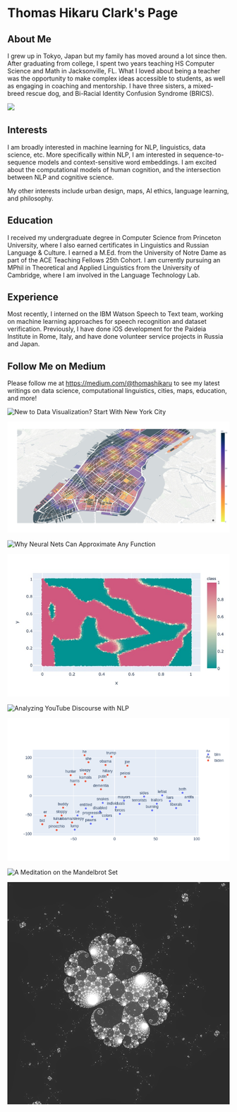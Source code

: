 # Thomas Hikaru Clark's Page

## About Me
I grew up in Tokyo, Japan but my family has moved around a lot since then. After graduating from college, I spent two years teaching HS Computer Science and Math in Jacksonville, FL. What I loved about being a teacher was the opportunity to make complex ideas accessible to students, as well as engaging in coaching and mentorship. I have three sisters, a mixed-breed rescue dog, and Bi-Racial Identity Confusion Syndrome (BRICS). 

![](pirome.jpg)

## Interests
I am broadly interested in machine learning for NLP, linguistics, data science, etc. More specifically within NLP, I am interested in sequence-to-sequence models and context-sensitive word embeddings. I am excited about the computational models of human cognition, and the intersection between NLP and cognitive science. 

My other interests include urban design, maps, AI ethics, language learning, and philosophy. 

## Education
I received my undergraduate degree in Computer Science from Princeton University, where I also earned certificates in Linguistics and Russian Language & Culture. 
I earned a M.Ed. from the University of Notre Dame as part of the ACE Teaching Fellows 25th Cohort. I am currently pursuing an MPhil in Theoretical and Applied Linguistics from the University of Cambridge, where I am involved in the Language Technology Lab. 

## Experience
Most recently, I interned on the IBM Watson Speech to Text team, working on machine learning approaches for speech recognition and dataset verification. Previously, I have done iOS development for the Paideia Institute in Rome, Italy, and have done volunteer service projects in Russia and Japan. 

## Follow Me on Medium
Please follow me at https://medium.com/@thomashikaru to see my latest writings on data science, computational linguistics, cities, maps, education, and more! 

![New to Data Visualization? Start With New York City](https://towardsdatascience.com/new-to-data-visualization-start-with-new-york-city-107785f836ab)

![](manhattan_library_dist.jpg)

![Why Neural Nets Can Approximate Any Function](https://towardsdatascience.com/why-neural-nets-can-approximate-any-function-a878768502f0)

![](2dheat.jpg)

![Analyzing YouTube Discourse with NLP](https://towardsdatascience.com/analyze-youtube-discourse-and-find-troll-bots-with-python-410daacbba6b)

![](fox_2.png)

![A Meditation on the Mandelbrot Set](https://medium.com/swlh/a-meditation-on-the-mandelbrot-set-45fcb52ab673)

![](mandelbrot24.png)

